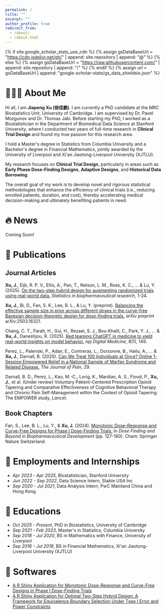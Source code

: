 ```yaml
---
permalink: /
title: ""
excerpt: ""
author_profile: true
redirect_from: 
  - /about/
  - /about.html
---
```


{% if site.google_scholar_stats_use_cdn %}
{% assign gsDataBaseUrl = "https://cdn.jsdelivr.net/gh/" | append: site.repository | append: "@" %}
{% else %}
{% assign gsDataBaseUrl = "https://raw.githubusercontent.com/" | append: site.repository | append: "/" %}
{% endif %}
{% assign url = gsDataBaseUrl | append: "google-scholar-stats/gs_data_shieldsio.json" %}

<span class='anchor' id='about-me'></span>

# 👨🏻‍💻 About Me

Hi all, I am **Jiapeng Xu (徐佳鹏)**. I am currently a PhD candidate at the MRC Biostatistics Unit, University of Cambridge. I am supervised by Dr. Pavel Mozgunov and Dr. Thomas Jaki. Before starting my PhD, I worked as a Biostatistician in the Department of Biomedical Data Science at Stanford University, where I conducted two years of full-time research in **Clinical Trial Design** and found my true passion for this research area.

I hold a Master's degree in Statistics from Columbia University and a Bachelor's degree in Financial Mathematics, jointly awarded by the University of Liverpool and Xi'an Jiaotong-Liverpool University (XJTLU).

My research focuses on **Clinical Trial Design**, particularly in areas such as **Early Phase Dose-Finding Designs**, **Adaptive Designs**, and **Historical Data Borrowing**. 

The overall goal of my work is to develop novel and rigorous statistical methodologies that enhance the efficiency of clinical trials (i.e., reducing enrolled patients, duration, and cost), thereby accelerating medical decision-making and ultimately benefiting patients in need.

# 🔥 News

Coming Soon!

# 📝 Publications

## Journal Articles
**Xu, J.**, Eijk, R. P. V., Ellis, A., Pan, T., Nelson, L. M., Roes, K. C., ... & Lu, Y. (2025). [On the two-step hybrid design for augmenting randomized trials using real-world data.](https://www.tandfonline.com/doi/full/10.1080/19466315.2025.2547855) *Statistics in biopharmaceutical research*, 1-24.

**Xu, J.**, Bi, D., Fan, S. K., Lee, B. L., & Lu, Y. (preprint). [Balancing the effective sample size in prior across different doses in the curve-free Bayesian decision-theoretic design for dose-finding trials.](https://arxiv.org/abs/2503.16321) *arXiv preprint* arXiv:2503.16321.

Chang, C. T., Farah, H., Gui, H., Rezaei, S. J., Bou-Khalil, C., Park, Y. J., ... & **Xu, J.**, Daneshjou, R. (2025). [Red teaming ChatGPT in medicine to yield real-world insights on model behavior.](https://www.nature.com/articles/s41746-025-01542-0) *npj Digital Medicine*, 8(1), 149.

Perez, L., Palenski, P., Adair, E., Contreras, L., Dorsonne, B., Hailu, A., ... & **Xu, J.**, Darnall, B. (2025). [Can We Treat 100 Individuals at Once? Online 1-Session Empowered Relief in a National Sample of Marfan Syndrome and Related Disease.](https://www.jpain.org/article/S1526-5900(25)00199-3/abstract) *The Journal of Pain*, 29.

Darnall, B. D., Perez, L., Kao, M.-C., Lorig, K., Mardian, A. S., Flood, P., **Xu, J.**, et al. (Under review) Voluntary Patient-Centered Prescription Opioid Tapering and Comparative Effectiveness of Cognitive Behavioral Therapy and
Chronic Pain Self-Management within the Context of Opioid Tapering: The EMPOWER study, *Lancet.*

## Book Chapters
Fan, S., Lee, B. L., Lu, Y., & **Xu, J.** (2024). [Monotonic Dose–Response and Curve-Free Designs for Phase I Dose-Finding Trials.](https://link.springer.com/chapter/10.1007/978-3-031-67110-4_6) In *Dose Finding and Beyond in Biopharmaceutical Development* (pp. 127-160). Cham: Springer Nature Switzerland.

<!---
# 🎖 Honors and Awards
- *2021.10* Lorem ipsum dolor sit amet, consectetur adipiscing elit. Vivamus ornare aliquet ipsum, ac tempus justo dapibus sit amet. 
- *2021.09* Lorem ipsum dolor sit amet, consectetur adipiscing elit. Vivamus ornare aliquet ipsum, ac tempus justo dapibus sit amet. 
-->

# 💼 Employments and Internships
- *Apr 2023 - Apr 2025*, Biostatistician, Stanford University
- *Jun 2022 - Sep 2022*, Data Science Intern, Stable USA Inc
- *Sep 2020 - Jul 2021*, Data Analysis Intern, PwC Mainland China and Hong Kong

# 📖 Educations
- *Oct 2025 - Present*, PhD in Biostatistics, University of Cambridge
- *Sep 2021 - Feb 2023*, Master's in Statistics, Columbia University
- *Sep 2018 - Jul 2020*, BS in Mathematics with Finance, University of Liverpool
- *Sep 2016 - Jul 2018*, BS in Financial Mathematics, Xi'an Jiaotong-Liverpool University (XJTLU)

# 🤖 Softwares
- [A R Shiny Application for Monotonic Dose-Response and Curve-Free Designs in Phase I Dose-Finding Trials](https://cisd-stanford.shinyapps.io/CurveFreeDesigns/)
- [A R Shiny Application for Optimal Two-Step Hybrid Design: A Framework for Equivalence Boundary Selection Under Type I Error and Power Constraints](https://cisd-stanford.shinyapps.io/OptimalHybridDesign/)
